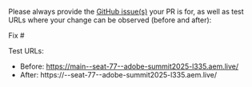 Please always provide the [GitHub issue(s)](../issues) your PR is for, as well as test URLs where your change can be observed (before and after):

Fix #<gh-issue-id>

Test URLs:
- Before: https://main--seat-77--adobe-summit2025-l335.aem.live/
- After: https://<branch>--seat-77--adobe-summit2025-l335.aem.live/
